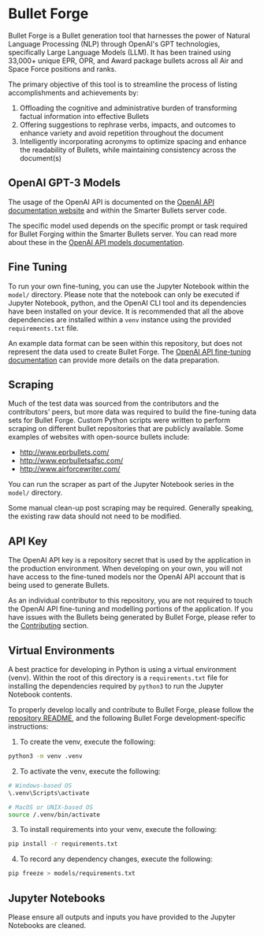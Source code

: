 # Bullet Forge

Bullet Forge is a Bullet generation tool that harnesses the power of Natural Language Processing (NLP) through OpenAI's GPT technologies, specifically Large Language Models (LLM). It has been trained using 33,000+ unique EPR, OPR, and Award package bullets across all Air and Space Force positions and ranks.

The primary objective of this tool is to streamline the process of listing accomplishments and achievements by:

1. Offloading the cognitive and administrative burden of transforming factual information into effective Bullets
2. Offering suggestions to rephrase verbs, impacts, and outcomes to enhance variety and avoid repetition throughout the document
3. Intelligently incorporating acronyms to optimize spacing and enhance the readability of Bullets, while maintaining consistency across the document(s)

## OpenAI GPT-3 Models

The usage of the OpenAI API is documented on the [OpenAI API documentation website](https://platform.openai.com/docs) and within the Smarter Bullets server code.

The specific model used depends on the specific prompt or task required for Bullet Forging within the Smarter Bullets server. You can read more about these in the [OpenAI API models documentation](https://platform.openai.com/docs/models/gpt-3).

## Fine Tuning

To run your own fine-tuning, you can use the Jupyter Notebook within the `model/` directory. Please note that the notebook can only be executed if Jupyter Notebook, python, and the OpenAI CLI tool and its dependencies have been installed on your device. It is recommended that all the above dependencies are installed within a `venv` instance using the provided `requirements.txt` file.

An example data format can be seen within this repository, but does not represent the data used to create Bullet Forge. The [OpenAI API fine-tuning documentation](https://platform.openai.com/docs/guides/fine-tuning/preparing-your-dataset) can provide more details on the data preparation.

## Scraping

Much of the test data was sourced from the contributors and the contributors' peers, but more data was required to build the fine-tuning data sets for Bullet Forge. Custom Python scripts were written to perform scraping on different bullet repositories that are publicly available. Some examples of websites with open-source bullets include:

- http://www.eprbullets.com/
- http://www.eprbulletsafsc.com/
- http://www.airforcewriter.com/

You can run the scraper as part of the Jupyter Notebook series in the `model/` directory.

Some manual clean-up post scraping may be required. Generally speaking, the existing raw data should not need to be modified.

## API Key

The OpenAI API key is a repository secret that is used by the application in the production environment. When developing on your own, you will not have access to the fine-tuned models nor the OpenAI API account that is being used to generate Bullets.

As an individual contributor to this repository, you are not required to touch the OpenAI API fine-tuning and modelling portions of the application. If you have issues with the Bullets being generated by Bullet Forge, please refer to the [Contributing](#contributing) section.

## Virtual Environments

A best practice for developing in Python is using a virtual environment (venv). Within the root of this directory is a `requirements.txt` file for installing the dependencies required by `python3` to run the Jupyter Notebook contents.

To properly develop locally and contribute to Bullet Forge, please follow the [repository README](../README.md), and the following Bullet Forge development-specific instructions:

1. To create the venv, execute the following:

```bash
python3 -m venv .venv
```

2. To activate the venv, execute the following:

```bash
# Windows-based OS
\.venv\Scripts\activate
```

```bash
# MacOS or UNIX-based OS
source /.venv/bin/activate
```

3. To install requirements into your venv, execute the following:

```bash
pip install -r requirements.txt
```

4. To record any dependency changes, execute the following:

```bash
pip freeze > models/requirements.txt
```

## Jupyter Notebooks

Please ensure all outputs and inputs you have provided to the Jupyter Notebooks are cleaned.